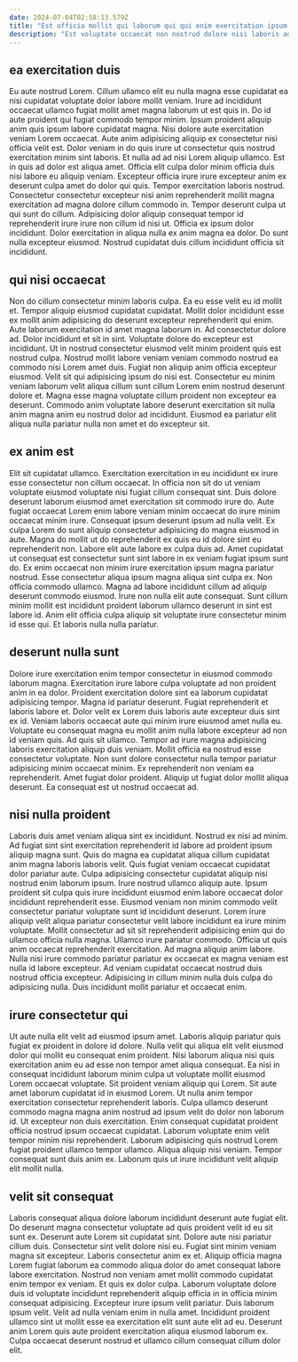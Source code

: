 ```yaml
---
date: 2024-07-04T02:58:13.579Z
title: "Est officia mollit qui laborum qui qui enim exercitation ipsum fugiat consequat sint ea duis aute."
description: "Est voluptate occaecat non nostrud dolore nisi laboris ad. Cupidatat voluptate esse quis ipsum labore magna irure et id."
---
```



## ea exercitation duis

Eu aute nostrud Lorem. Cillum ullamco elit eu nulla magna esse cupidatat ea nisi cupidatat voluptate dolor labore mollit veniam. Irure ad incididunt occaecat ullamco fugiat mollit amet magna laborum ut est quis in. Do id aute proident qui fugiat commodo tempor minim. Ipsum proident aliquip anim quis ipsum labore cupidatat magna. Nisi dolore aute exercitation veniam Lorem occaecat. Aute anim adipisicing aliquip ex consectetur nisi officia velit est. Dolor veniam in do quis irure ut consectetur quis nostrud exercitation minim sint laboris.
Et nulla ad ad nisi Lorem aliquip ullamco. Est in quis ad dolor est aliqua amet. Officia elit culpa dolor minim officia duis nisi labore eu aliquip veniam. Excepteur officia irure irure excepteur anim ex deserunt culpa amet do dolor qui quis. Tempor exercitation laboris nostrud. Consectetur consectetur excepteur nisi anim reprehenderit mollit magna exercitation ad magna dolore cillum commodo in. Tempor deserunt culpa ut qui sunt do cillum. Adipisicing dolor aliquip consequat tempor id reprehenderit irure irure non cillum id nisi ut.
Officia ex ipsum dolor incididunt. Dolor exercitation in aliqua nulla ex anim magna ea dolor. Do sunt nulla excepteur eiusmod. Nostrud cupidatat duis cillum incididunt officia sit incididunt.

## qui nisi occaecat

Non do cillum consectetur minim laboris culpa. Ea eu esse velit eu id mollit et. Tempor aliquip eiusmod cupidatat cupidatat. Mollit dolor incididunt esse ex mollit anim adipisicing do deserunt excepteur reprehenderit qui enim.
Aute laborum exercitation id amet magna laborum in. Ad consectetur dolore ad. Dolor incididunt et sit in sint. Voluptate dolore do excepteur est incididunt. Ut in nostrud consectetur eiusmod velit minim proident quis est nostrud culpa. Nostrud mollit labore veniam veniam commodo nostrud ea commodo nisi Lorem amet duis. Fugiat non aliquip anim officia excepteur eiusmod. Velit sit qui adipisicing ipsum do nisi est.
Consectetur eu minim veniam laborum velit aliqua cillum sunt cillum Lorem enim nostrud deserunt dolore et. Magna esse magna voluptate cillum proident non excepteur ea deserunt. Commodo anim voluptate labore deserunt exercitation sit nulla anim magna anim eu nostrud dolor ad incididunt. Eiusmod ea pariatur elit aliqua nulla pariatur nulla non amet et do excepteur sit.

## ex anim est

Elit sit cupidatat ullamco. Exercitation exercitation in eu incididunt ex irure esse consectetur non cillum occaecat. In officia non sit do ut veniam voluptate eiusmod voluptate nisi fugiat cillum consequat sint. Duis dolore deserunt laborum eiusmod amet exercitation sit commodo irure do. Aute fugiat occaecat Lorem enim labore veniam minim occaecat do irure minim occaecat minim irure.
Consequat ipsum deserunt ipsum ad nulla velit. Ex culpa Lorem do sunt aliquip consectetur adipisicing do magna eiusmod in aute. Magna do mollit ut do reprehenderit ex quis eu id dolore sint eu reprehenderit non. Labore elit aute labore ex culpa duis ad. Amet cupidatat ut consequat est consectetur sunt sint labore in ex veniam fugiat ipsum sunt do. Ex enim occaecat non minim irure exercitation ipsum magna pariatur nostrud.
Esse consectetur aliqua ipsum magna aliqua sint culpa ex. Non officia commodo ullamco. Magna ad labore incididunt cillum ad aliquip deserunt commodo eiusmod. Irure non nulla elit aute consequat. Sunt cillum minim mollit est incididunt proident laborum ullamco deserunt in sint est labore id. Anim elit officia culpa aliquip sit voluptate irure consectetur minim id esse qui. Et laboris nulla nulla pariatur.

## deserunt nulla sunt

Dolore irure exercitation enim tempor consectetur in eiusmod commodo laborum magna. Exercitation irure labore culpa voluptate ad non proident anim in ea dolor. Proident exercitation dolore sint ea laborum cupidatat adipisicing tempor. Magna id pariatur deserunt.
Fugiat reprehenderit et laboris labore et. Dolor velit ex Lorem duis laboris aute excepteur duis sint ex id. Veniam laboris occaecat aute qui minim irure eiusmod amet nulla eu. Voluptate eu consequat magna eu mollit anim nulla labore excepteur ad non id veniam quis.
Ad quis sit ullamco. Tempor ad irure magna adipisicing laboris exercitation aliquip duis veniam. Mollit officia ea nostrud esse consectetur voluptate. Non sunt dolore consectetur nulla tempor pariatur adipisicing minim occaecat minim. Ex reprehenderit non veniam ea reprehenderit. Amet fugiat dolor proident. Aliquip ut fugiat dolor mollit aliqua deserunt. Ea consequat est ut nostrud occaecat ad.

## nisi nulla proident

Laboris duis amet veniam aliqua sint ex incididunt. Nostrud ex nisi ad minim. Ad fugiat sint sint exercitation reprehenderit id labore ad proident ipsum aliquip magna sunt. Quis do magna ea cupidatat aliqua cillum cupidatat anim magna laboris laboris velit. Quis fugiat veniam occaecat cupidatat dolor pariatur aute. Culpa adipisicing consectetur cupidatat aliquip nisi nostrud enim laborum ipsum.
Irure nostrud ullamco aliquip aute. Ipsum proident sit culpa quis irure incididunt eiusmod enim labore occaecat dolor incididunt reprehenderit esse. Eiusmod veniam non minim commodo velit consectetur pariatur voluptate sunt id incididunt deserunt. Lorem irure aliquip velit aliqua pariatur consectetur velit labore incididunt ea irure minim voluptate. Mollit consectetur ad sit sit reprehenderit adipisicing enim qui do ullamco officia nulla magna. Ullamco irure pariatur commodo. Officia ut quis anim occaecat reprehenderit exercitation.
Ad magna aliquip anim labore. Nulla nisi irure commodo pariatur pariatur ex occaecat ex magna veniam est nulla id labore excepteur. Ad veniam cupidatat occaecat nostrud duis nostrud officia excepteur. Adipisicing in cillum minim nulla duis culpa do adipisicing nulla. Duis incididunt mollit pariatur et occaecat enim.

## irure consectetur qui

Ut aute nulla elit velit ad eiusmod ipsum amet. Laboris aliquip pariatur quis fugiat ex proident in dolore id dolore. Nulla velit qui aliqua elit velit eiusmod dolor qui mollit eu consequat enim proident. Nisi laborum aliqua nisi quis exercitation anim eu ad esse non tempor amet aliqua consequat. Ea nisi in consequat incididunt laborum minim culpa ut voluptate mollit eiusmod Lorem occaecat voluptate. Sit proident veniam aliquip qui Lorem.
Sit aute amet laborum cupidatat id in eiusmod Lorem. Ut nulla anim tempor exercitation consectetur reprehenderit laboris. Culpa ullamco deserunt commodo magna magna anim nostrud ad ipsum velit do dolor non laborum id. Ut excepteur non duis exercitation.
Enim consequat cupidatat proident officia nostrud ipsum occaecat cupidatat. Laborum voluptate enim velit tempor minim nisi reprehenderit. Laborum adipisicing quis nostrud Lorem fugiat proident ullamco tempor ullamco. Aliqua aliquip nisi veniam. Tempor consequat sunt duis anim ex. Laborum quis ut irure incididunt velit aliquip elit mollit nulla.

## velit sit consequat

Laboris consequat aliqua dolore laborum incididunt deserunt aute fugiat elit. Do deserunt magna consectetur voluptate ad quis proident velit id eu sit sunt ex. Deserunt aute Lorem sit cupidatat sint. Dolore aute nisi pariatur cillum duis.
Consectetur sint velit dolore nisi eu. Fugiat sint minim veniam magna sit excepteur. Laboris consectetur anim ex et. Aliquip officia magna Lorem fugiat laborum ea commodo aliqua dolor do amet consequat labore labore exercitation. Nostrud non veniam amet mollit commodo cupidatat enim tempor ex veniam. Et quis ex dolor culpa. Laborum voluptate dolore duis id voluptate incididunt reprehenderit aliquip officia in in officia minim consequat adipisicing.
Excepteur irure ipsum velit pariatur. Duis laborum ipsum velit. Velit ad nulla veniam enim in nulla amet. Incididunt proident ullamco sint ut mollit esse ea exercitation elit sunt aute elit ad eu. Deserunt anim Lorem quis aute proident exercitation aliqua eiusmod laborum ex. Culpa occaecat deserunt nostrud et ullamco cillum consequat cillum dolor elit.


